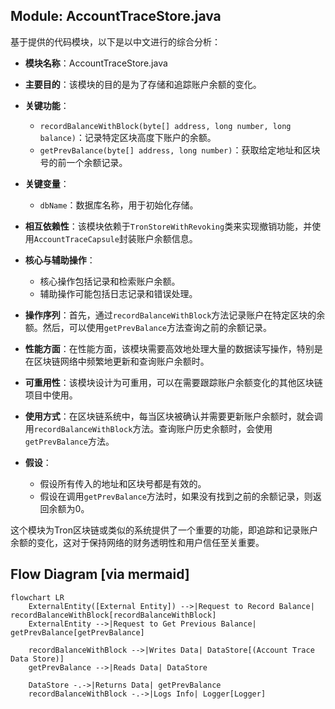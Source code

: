 ## Module: AccountTraceStore.java
基于提供的代码模块，以下是以中文进行的综合分析：

- **模块名称**：AccountTraceStore.java

- **主要目的**：该模块的目的是为了存储和追踪账户余额的变化。

- **关键功能**：
  - `recordBalanceWithBlock(byte[] address, long number, long balance)`：记录特定区块高度下账户的余额。
  - `getPrevBalance(byte[] address, long number)`：获取给定地址和区块号的前一个余额记录。

- **关键变量**：
  - `dbName`：数据库名称，用于初始化存储。
  
- **相互依赖性**：该模块依赖于`TronStoreWithRevoking`类来实现撤销功能，并使用`AccountTraceCapsule`封装账户余额信息。

- **核心与辅助操作**：
  - 核心操作包括记录和检索账户余额。
  - 辅助操作可能包括日志记录和错误处理。

- **操作序列**：首先，通过`recordBalanceWithBlock`方法记录账户在特定区块的余额。然后，可以使用`getPrevBalance`方法查询之前的余额记录。

- **性能方面**：在性能方面，该模块需要高效地处理大量的数据读写操作，特别是在区块链网络中频繁地更新和查询账户余额时。

- **可重用性**：该模块设计为可重用，可以在需要跟踪账户余额变化的其他区块链项目中使用。

- **使用方式**：在区块链系统中，每当区块被确认并需要更新账户余额时，就会调用`recordBalanceWithBlock`方法。查询账户历史余额时，会使用`getPrevBalance`方法。

- **假设**：
  - 假设所有传入的地址和区块号都是有效的。
  - 假设在调用`getPrevBalance`方法时，如果没有找到之前的余额记录，则返回余额为0。

这个模块为Tron区块链或类似的系统提供了一个重要的功能，即追踪和记录账户余额的变化，这对于保持网络的财务透明性和用户信任至关重要。
## Flow Diagram [via mermaid]
```mermaid
flowchart LR
    ExternalEntity([External Entity]) -->|Request to Record Balance| recordBalanceWithBlock[recordBalanceWithBlock]
    ExternalEntity -->|Request to Get Previous Balance| getPrevBalance[getPrevBalance]
    
    recordBalanceWithBlock -->|Writes Data| DataStore[(Account Trace Data Store)]
    getPrevBalance -->|Reads Data| DataStore
    
    DataStore -.->|Returns Data| getPrevBalance
    recordBalanceWithBlock -.->|Logs Info| Logger[Logger]
```
